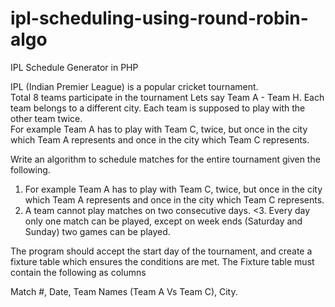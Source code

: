 # ipl-scheduling-using-round-robin-algo
IPL Schedule Generator in PHP

IPL (Indian Premier League) is a popular cricket tournament.<br/>
Total 8 teams participate in the tournament Lets say Team A - Team H. Each team belongs to a different city. Each team is supposed to play with the other team twice.<br/>
For example Team A has to play with Team C, twice, but once in the city which Team A represents and once in the city which Team C represents.

Write an algorithm to schedule matches for the entire tournament given the following.


1. For example Team A has to play with Team C, twice, but once in the city which Team A represents and once in the city which Team C represents.
2. A team cannot play matches on two consecutive days.
<3. Every day only one match can be played, except on week ends (Saturday and Sunday) two games can be played.


The program should accept the start day of the tournament, and create a fixture table which ensures the conditions are met.  The Fixture table must contain the following as columns

Match #, Date, Team Names (Team A Vs Team C), City.
